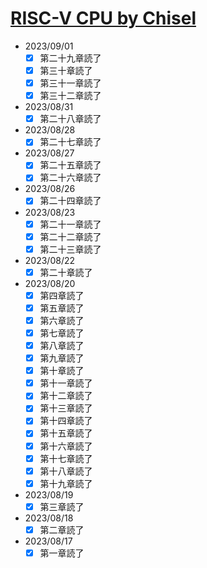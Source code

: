 # [RISC-V CPU by Chisel](https://github.com/diohabara/chisel_riscv)

- 2023/09/01
  - [x] 第二十九章読了
  - [x] 第三十章読了
  - [x] 第三十一章読了
  - [x] 第三十二章読了
- 2023/08/31
  - [x] 第二十八章読了
- 2023/08/28
  - [x] 第二十七章読了
- 2023/08/27
  - [x] 第二十五章読了
  - [x] 第二十六章読了
- 2023/08/26
  - [x] 第二十四章読了
- 2023/08/23
  - [x] 第二十一章読了
  - [x] 第二十二章読了
  - [x] 第二十三章読了
- 2023/08/22
  - [x] 第二十章読了
- 2023/08/20
  - [x] 第四章読了
  - [x] 第五章読了
  - [x] 第六章読了
  - [x] 第七章読了
  - [x] 第八章読了
  - [x] 第九章読了
  - [x] 第十章読了
  - [x] 第十一章読了
  - [x] 第十二章読了
  - [x] 第十三章読了
  - [x] 第十四章読了
  - [x] 第十五章読了
  - [x] 第十六章読了
  - [x] 第十七章読了
  - [x] 第十八章読了
  - [x] 第十九章読了
- 2023/08/19
  - [x] 第三章読了
- 2023/08/18
  - [x] 第二章読了
- 2023/08/17
  - [x] 第一章読了
